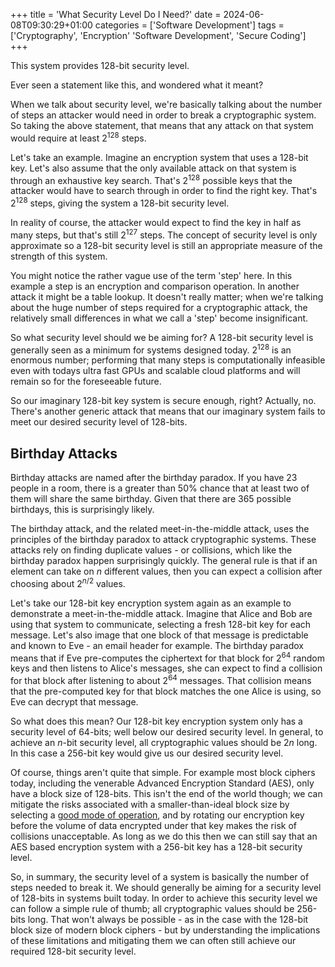 +++
title = 'What Security Level Do I Need?'
date = 2024-06-08T09:30:29+01:00
categories = ['Software Development']
tags = ['Cryptography', 'Encryption' 'Software Development', 'Secure Coding']
+++

This system provides 128-bit security level.

Ever seen a statement like this, and wondered what it meant?

When we talk about security level, we're basically talking about the number of steps an attacker would need in order to break a cryptographic system. So taking the above statement, that means that any attack on that system would require at least 2<sup>128</sup> steps.

Let's take an example. Imagine an encryption system that uses a 128-bit key. Let's also assume that the only available attack on that system is through an exhaustive key search. That's 2<sup>128</sup> possible keys that the attacker would have to search through in order to find the right key. That's 2<sup>128</sup> steps, giving the system a 128-bit security level.

In reality of course, the attacker would expect to find the key in half as many steps, but that's still 2<sup>127</sup> steps. The concept of security level is only approximate so a 128-bit security level is still an appropriate measure of the strength of this system.

You might notice the rather vague use of the term 'step' here. In this example a step is an encryption and comparison operation. In another attack it might be a table lookup. It doesn't really matter; when we're talking about the huge number of steps required for a cryptographic attack, the relatively small differences in what we call a 'step' become insignificant.

So what security level should we be aiming for? A 128-bit security level is generally seen as a minimum for systems designed today. 2<sup>128</sup> is an enormous number; performing that many steps is computationally infeasible even with todays ultra fast GPUs and scalable cloud platforms and will remain so for the foreseeable future.

So our imaginary 128-bit key system is secure enough, right? Actually, no. There's another generic attack that means that our imaginary system fails to meet our desired security level of 128-bits.

## Birthday Attacks
Birthday attacks are named after the birthday paradox. If you have 23 people in a room, there is a greater than 50% chance that at least two of them will share the same birthday. Given that there are 365 possible birthdays, this is surprisingly likely.

The birthday attack, and the related meet-in-the-middle attack, uses the principles of the birthday paradox to attack cryptographic systems. These attacks rely on finding duplicate values - or collisions, which like the birthday paradox happen surprisingly quickly. The general rule is that if an element can take on *n* different values, then you can expect a collision after choosing about 2<sup>*n*/2</sup> values.

Let's take our 128-bit key encryption system again as an example to demonstrate a meet-in-the-middle attack. Imagine that Alice and Bob are using that system to communicate, selecting a fresh 128-bit key for each message. Let's also image that one block of that message is predictable and known to Eve - an email header for example. The birthday paradox means that if Eve pre-computes the ciphertext for that block for 2<sup>64</sup> random keys and then listens to Alice's messages, she can expect to find a collision for that block after listening to about 2<sup>64</sup> messages. That collision means that the pre-computed key for that block matches the one Alice is using, so Eve can decrypt that message.

So what does this mean? Our 128-bit key encryption system only has a security level of 64-bits; well below our desired security level. In general, to achieve an *n*-bit security level, all cryptographic values should be 2*n* long. In this case a 256-bit key would give us our desired security level.

Of course, things aren't quite that simple. For example most block ciphers today, including the venerable Advanced Encryption Standard (AES), only have a block size of 128-bits. This isn't the end of the world though; we can mitigate the risks associated with a smaller-than-ideal block size by selecting a [good mode of operation](https://en.wikipedia.org/wiki/Galois/Counter_Mode), and by rotating our encryption key before the volume of data encrypted under that key makes the risk of collisions unacceptable. As long as we do this then we can still say that an AES based encryption system with a 256-bit key has a 128-bit security level.

So, in summary, the security level of a system is basically the number of steps needed to break it. We should generally be aiming for a security level of 128-bits in systems built today. In order to achieve this security level we can follow a simple rule of thumb; all cryptographic values should be 256-bits long. That won't always be possible - as in the case with the 128-bit block size of modern block ciphers - but by understanding the implications of these limitations and mitigating them we can often still achieve our required 128-bit security level.
